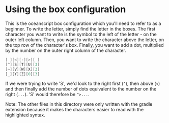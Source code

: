 # Using the box configuration

This is the oceanscript box configuration which you'll need to refer to as a beginner.
To write the letter, simply find the letter in the boxes. The first character you want to write
is the symbol to the left of the letter - on the outer left column. Then, you want to write
the character above the letter, on the top row of the character's box. Finally, you want to add a dot,
multiplied by the number on the outer right column of the character.

```kt
[ ][<][-][>][ ]
[^][S][T][U][3]
[~][V][W][X][3]
[_][Y][Z][0][3]
```

If we were trying to write 'S', we'd look to the right first (``^``), then above (``<``) and then finally
add the number of dots equivalent to the number on the right (``...``). 'S' would therefore be ``^>...``.

Note: The other files in this directory were only written with the gradle extension because it makes the characters
easier to read with the highlighted syntax.
